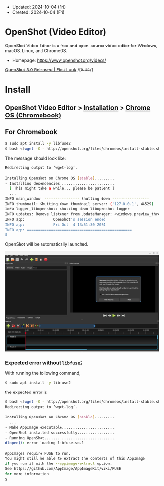 - Updated: 2024-10-04 (Fri)
- Created: 2024-10-04 (Fri)

# OpenShot (Video Editor)
OpenShot Video Editor is a free and open-source video editor for Windows, macOS, Linux, and ChromeOS.
- Homepage: https://www.openshot.org/videos/

[OpenShot 3.0 Released | First Look](https://youtu.be/JHiDOBWXQH8?si=Ug2crgvZX9dJnXiK) /[0:44/]

# Install
## OpenShot Video Editor > [Installation](https://www.openshot.org/static/files/user-guide/installation.html) > [Chrome OS (Chromebook)](https://www.openshot.org/static/files/user-guide/installation.html#chrome-os-chromebook)

## For Chromebook
```bash
$ sudo apt install -y libfuse2
$ bash <(wget -O - http://openshot.org/files/chromeos/install-stable.sh)
```
The message should look like:
```bash
Redirecting output to ‘wget-log’.

Installing Openshot on Chrome OS [stable].........
- Installing dependencies.........................
  [ This might take a while... please be patient ]
  ...
INFO main_window: ---------------- Shutting down -----------------
INFO thumbnail: Shutting down thumbnail server: ('127.0.0.1', 44529)
INFO logger_libopenshot: Shutting down libopenshot logger
INFO updates: Remove listener from UpdateManager: <windows.preview_thread.PreviewParent object at 0x7fda5c1e7af0>
INFO app:             OpenShot's session ended            
INFO app:             Fri Oct  4 13:51:30 2024            
INFO app: ================================================
$
```
OpenShot will be automatically launched.

<img src="../../images/openshot_lauched_for_the_first_time.png">

### Expected error without `libfuse2`
With running the following command, 
```bash
$ sudo apt install -y libfuse2
```
the expected error is
```bash
$ bash <(wget -O - http://openshot.org/files/chromeos/install-stable.sh)
Redirecting output to ‘wget-log’.

Installing Openshot on Chrome OS [stable].........
  ...
- Make AppImage executable........................
- OpenShot installed successfully.................
- Running OpenShot................................
dlopen(): error loading libfuse.so.2

AppImages require FUSE to run. 
You might still be able to extract the contents of this AppImage 
if you run it with the --appimage-extract option. 
See https://github.com/AppImage/AppImageKit/wiki/FUSE 
for more information
$
```

